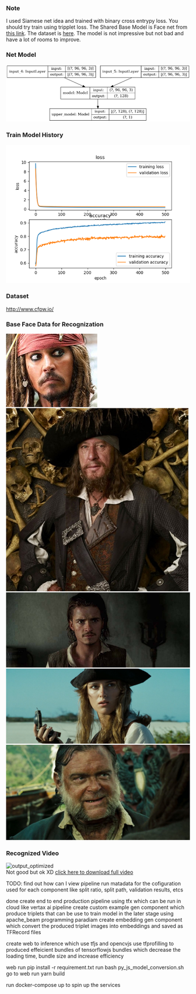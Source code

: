 ### Note
I used Siamese net idea and trained with binary cross entrypy loss. You should try train using tripplet loss. The Shared Base Model is Face net from [this link](https://github.com/iwantooxxoox/Keras-OpenFace). The dataset is [here](http://www.cfpw.io/). The model is not impressive but not bad and have a lot of rooms to improve.

### Net Model

![model](https://github.com/yeaung276/FaceRecognization/blob/master/src/Resources/model/model.png)

### Train Model History

![history](https://github.com/yeaung276/FaceRecognization/blob/master/src/Resources/model/model_train_history.png)

### Dataset

http://www.cfpw.io/

### Base Face Data for Recognization

![jack sparrow](https://github.com/yeaung276/FaceRecognization/blob/master/src/test_images/test(jsp).jpg)<br>
![borbosa](https://github.com/yeaung276/FaceRecognization/blob/master/src/test_images/borbosa.jpg)<br>
![will turner](https://github.com/yeaung276/FaceRecognization/blob/master/src/test_images/willturner.jpg)<br>
![elizabat](https://github.com/yeaung276/FaceRecognization/blob/master/src/test_images/elizabet.jpeg)<br>
![mr gibbs](https://github.com/yeaung276/FaceRecognization/blob/master/src/test_images/GibbsAWE.png)<br>

### Recognized Video
![output_optimized](https://user-images.githubusercontent.com/58524393/97069994-65de3200-15fa-11eb-9aa4-50bd0823228b.gif)<br>
Not good but ok XD [click here to download full video](https://github.com/yeaung276/FaceRecognization/blob/master/src/output_with_audio.mp4)


TODO:
find out how can I view pipeline run matadata for the cofiguration used for each component like split ratio, split path, validation results, etcs

done
create end to end production pipeline using tfx which can be run in cloud like vertax ai pipeline
create custom example gen component which produce triplets that can be use to train model in the later stage using apache_beam programming paradiam
create embedding gen component which convert the produced triplet images into embeddings and saved as TFRecord files

create web to inference which use tfjs and opencvjs
use tfprofilling to produced effeicient bundles of tensorflowjs bundles which decrease the loading time, bundle size and increase efficiency

web
run pip install -r requirement.txt
run bash py_js_model_conversion.sh
go to web
run yarn build

run docker-compose up to spin up the services
